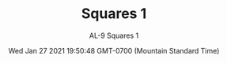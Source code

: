 ---
category: "wall-covering"
date: Wed Jan 27 2021 19:50:48 GMT-0700 (Mountain Standard Time)
description: "null"
designer: "The ArtLifting Collection"
href: "https://www.areaenvironments.com/the-artlifting-collection"
image_primary: "./img/AL+Squares+Art+WEB.jpg"
image_secondary: "./img/AL+Squares+Interior+WEB.jpg"
image_thumb: "./img/Artlifting.png"
manufacturer: "Area Environments"
slug: "/manufacturers/area-environments/wall-covering/squares-1"
slug_destination: area-environments,
subtitle: "AL-9 Squares 1"
tags:
  - "area-environments"
  - "wall-covering"
title: "Squares 1"
---